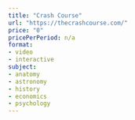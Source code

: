```yaml
---
title: "Crash Course"
url: "https://thecrashcourse.com/"
price: "0"
pricePerPeriod: n/a
format: 
- video
- interactive
subject: 
- anatomy
- astronomy
- history
- economics
- psychology
---
```

